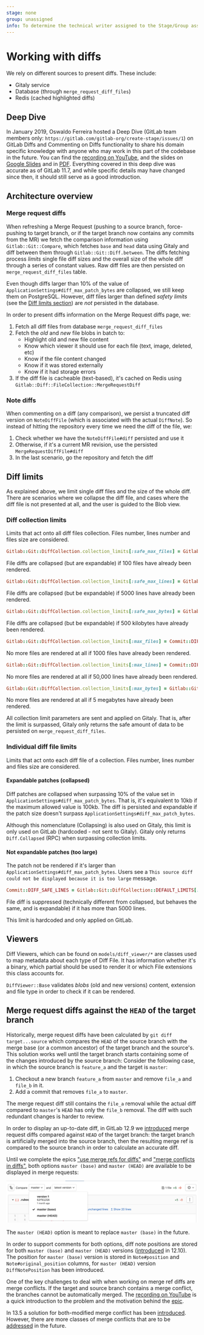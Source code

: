 ```yaml
---
stage: none
group: unassigned
info: To determine the technical writer assigned to the Stage/Group associated with this page, see https://about.gitlab.com/handbook/engineering/ux/technical-writing/#assignments
---
```


# Working with diffs

We rely on different sources to present diffs. These include:

- Gitaly service
- Database (through `merge_request_diff_files`)
- Redis (cached highlighted diffs)

## Deep Dive

In January 2019, Oswaldo Ferreira hosted a Deep Dive (GitLab team members only:
`https://gitlab.com/gitlab-org/create-stage/issues/1`) on GitLab Diffs and Commenting on Diffs
functionality to share his domain specific knowledge with anyone who may work in this part of the
codebase in the future. You can find the [recording on YouTube](https://www.youtube.com/watch?v=K6G3gMcFyek),
and the slides on [Google Slides](https://docs.google.com/presentation/d/1bGutFH2AT3bxOPZuLMGl1ANWHqFnrxwQwjiwAZkF-TU/edit)
and in [PDF](https://gitlab.com/gitlab-org/create-stage/uploads/b5ad2f336e0afcfe0f99db0af0ccc71a/).
Everything covered in this deep dive was accurate as of GitLab 11.7, and while specific details may
have changed since then, it should still serve as a good introduction.

## Architecture overview

### Merge request diffs

When refreshing a Merge Request (pushing to a source branch, force-pushing to target branch, or if the target branch now contains any commits from the MR)
we fetch the comparison information using `Gitlab::Git::Compare`, which fetches `base` and `head` data using Gitaly and diff between them through
`Gitlab::Git::Diff.between`.
The diffs fetching process _limits_ single file diff sizes and the overall size of the whole diff through a series of constant values. Raw diff files are
then persisted on `merge_request_diff_files` table.

Even though diffs larger than 10% of the value of `ApplicationSettings#diff_max_patch_bytes` are collapsed,
we still keep them on PostgreSQL. However, diff files larger than defined _safety limits_
(see the [Diff limits section](#diff-limits)) are _not_ persisted in the database.

In order to present diffs information on the Merge Request diffs page, we:

1. Fetch all diff files from database `merge_request_diff_files`
1. Fetch the _old_ and _new_ file blobs in batch to:
   - Highlight old and new file content
   - Know which viewer it should use for each file (text, image, deleted, etc)
   - Know if the file content changed
   - Know if it was stored externally
   - Know if it had storage errors
1. If the diff file is cacheable (text-based), it's cached on Redis
   using `Gitlab::Diff::FileCollection::MergeRequestDiff`

### Note diffs

When commenting on a diff (any comparison), we persist a truncated diff version
on `NoteDiffFile` (which is associated with the actual `DiffNote`). So instead
of hitting the repository every time we need the diff of the file, we:

1. Check whether we have the `NoteDiffFile#diff` persisted and use it
1. Otherwise, if it's a current MR revision, use the persisted
   `MergeRequestDiffFile#diff`
1. In the last scenario, go the repository and fetch the diff

## Diff limits

As explained above, we limit single diff files and the size of the whole diff. There are scenarios where we collapse the diff file,
and cases where the diff file is not presented at all, and the user is guided to the Blob view.

### Diff collection limits

Limits that act onto all diff files collection. Files number, lines number and files size are considered.

```ruby
Gitlab::Git::DiffCollection.collection_limits[:safe_max_files] = Gitlab::Git::DiffCollection::DEFAULT_LIMITS[:max_files] = 100
```

File diffs are collapsed (but are expandable) if 100 files have already been rendered.

```ruby
Gitlab::Git::DiffCollection.collection_limits[:safe_max_lines] = Gitlab::Git::DiffCollection::DEFAULT_LIMITS[:max_lines] = 5000
```

File diffs are collapsed (but be expandable) if 5000 lines have already been rendered.

```ruby
Gitlab::Git::DiffCollection.collection_limits[:safe_max_bytes] = Gitlab::Git::DiffCollection.collection_limits[:safe_max_files] * 5.kilobytes = 500.kilobytes
```

File diffs are collapsed (but be expandable) if 500 kilobytes have already been rendered.

```ruby
Gitlab::Git::DiffCollection.collection_limits[:max_files] = Commit::DIFF_HARD_LIMIT_FILES = 1000
```

No more files are rendered at all if 1000 files have already been rendered.

```ruby
Gitlab::Git::DiffCollection.collection_limits[:max_lines] = Commit::DIFF_HARD_LIMIT_LINES = 50000
```

No more files are rendered at all if 50,000 lines have already been rendered.

```ruby
Gitlab::Git::DiffCollection.collection_limits[:max_bytes] = Gitlab::Git::DiffCollection.collection_limits[:max_files] * 5.kilobytes = 5000.kilobytes
```

No more files are rendered at all if 5 megabytes have already been rendered.

All collection limit parameters are sent and applied on Gitaly. That is, after the limit is surpassed,
Gitaly only returns the safe amount of data to be persisted on `merge_request_diff_files`.

### Individual diff file limits

Limits that act onto each diff file of a collection. Files number, lines number and files size are considered.

#### Expandable patches (collapsed)

Diff patches are collapsed when surpassing 10% of the value set in `ApplicationSettings#diff_max_patch_bytes`.
That is, it's equivalent to 10kb if the maximum allowed value is 100kb.
The diff is persisted and expandable if the patch size doesn't
surpass `ApplicationSettings#diff_max_patch_bytes`.

Although this nomenclature (Collapsing) is also used on Gitaly, this limit is only used on GitLab (hardcoded - not sent to Gitaly).
Gitaly only returns `Diff.Collapsed` (RPC) when surpassing collection limits.

#### Not expandable patches (too large)

The patch not be rendered if it's larger than `ApplicationSettings#diff_max_patch_bytes`.
Users see a `This source diff could not be displayed because it is too large` message.

```ruby
Commit::DIFF_SAFE_LINES = Gitlab::Git::DiffCollection::DEFAULT_LIMITS[:max_lines] = 5000
```

File diff is suppressed (technically different from collapsed, but behaves the same, and is expandable) if it has more than 5000 lines.

This limit is hardcoded and only applied on GitLab.

## Viewers

Diff Viewers, which can be found on `models/diff_viewer/*` are classes used to map metadata about each type of Diff File. It has information
whether it's a binary, which partial should be used to render it or which File extensions this class accounts for.

`DiffViewer::Base` validates _blobs_ (old and new versions) content, extension and file type in order to check if it can be rendered.

## Merge request diffs against the `HEAD` of the target branch

Historically, merge request diffs have been calculated by `git diff target...source` which compares the
`HEAD` of the source branch with the merge base (or a common ancestor) of the target branch and the source's.
This solution works well until the target branch starts containing some of the
changes introduced by the source branch: Consider the following case, in which the source branch
is `feature_a` and the target is `master`:

1. Checkout a new branch `feature_a` from `master` and remove `file_a` and `file_b` in it.
1. Add a commit that removes `file_a` to `master`.

The merge request diff still contains the `file_a` removal while the actual diff compared to
`master`'s `HEAD` has only the `file_b` removal. The diff with such redundant
changes is harder to review.

In order to display an up-to-date diff, in GitLab 12.9 we
[introduced](https://gitlab.com/gitlab-org/gitlab/-/issues/27008) merge request
diffs compared against `HEAD` of the target branch: the
target branch is artificially merged into the source branch, then the resulting
merge ref is compared to the source branch in order to calculate an accurate
diff.

Until we complete the epics ["use merge refs for diffs"](https://gitlab.com/groups/gitlab-org/-/epics/854)
and ["merge conflicts in diffs"](https://gitlab.com/groups/gitlab-org/-/epics/4893),
both options `master (base)` and `master (HEAD)` are available to be displayed in merge requests:

![Merge ref head options](img/merge_ref_head_options_v13_6.png)

The `master (HEAD)` option is meant to replace `master (base)` in the future.

In order to support comments for both options, diff note positions are stored for
both `master (base)` and `master (HEAD)` versions ([introduced](https://gitlab.com/gitlab-org/gitlab/-/issues/198457) in 12.10).
The position for `master (base)` version is stored in `Note#position` and
`Note#original_position` columns, for `master (HEAD)` version `DiffNotePosition`
has been introduced.

One of the key challenges to deal with when working on merge ref diffs are merge
conflicts. If the target and source branch contains a merge conflict, the branches
cannot be automatically merged. The [recording on
YouTube](https://www.youtube.com/watch?v=GFXIFA4ZuZw&feature=youtu.be&ab_channel=GitLabUnfiltered)
is a quick introduction to the problem and the motivation behind the [epic](https://gitlab.com/groups/gitlab-org/-/epics/854).

In 13.5 a solution for both-modified merge
conflict has been
[introduced](https://gitlab.com/gitlab-org/gitlab/-/issues/232484). However,
there are more classes of merge conflicts that are to be
[addressed](https://gitlab.com/groups/gitlab-org/-/epics/4893) in the future.
